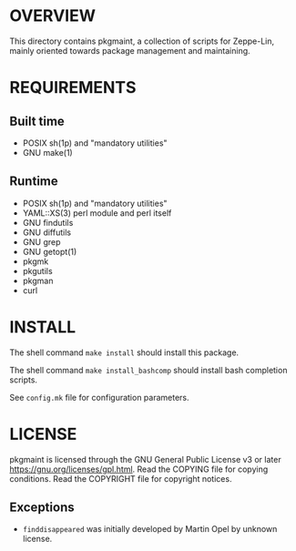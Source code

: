 OVERVIEW
========

This directory contains pkgmaint, a collection of scripts for Zeppe-Lin, mainly
oriented towards package management and maintaining.


REQUIREMENTS
============

Built time
----------
  * POSIX sh(1p) and "mandatory utilities"
  * GNU make(1)

Runtime
-------
  * POSIX sh(1p) and "mandatory utilities"
  * YAML::XS(3) perl module and perl itself
  * GNU findutils
  * GNU diffutils
  * GNU grep
  * GNU getopt(1)
  * pkgmk
  * pkgutils
  * pkgman
  * curl


INSTALL
=======

The shell command `make install` should install this package.

The shell command `make install_bashcomp` should install bash completion
scripts.

See `config.mk` file for configuration parameters.


LICENSE
=======

pkgmaint is licensed through the GNU General Public License v3 or later
<https://gnu.org/licenses/gpl.html>.
Read the COPYING file for copying conditions.
Read the COPYRIGHT file for copyright notices.

Exceptions
----------
  * `finddisappeared` was initially developed by Martin Opel by unknown license.
